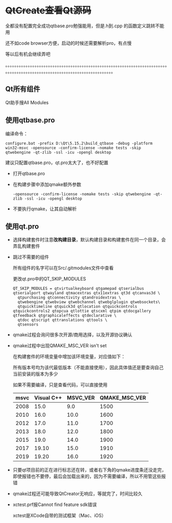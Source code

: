 # ~~QtCreate查看Qt源码~~

全都没有配置完全成功qtbase.pro勉强能用，但是.h到.cpp 的函数定义跳转不能用

还不如code browser方便，启动的时候还需要解析pro，有点慢

等以后有机会继续弄吧

。。。。。。。。。。。。。。。。。。。。。。。。。。。。。。。。。。。。。。。。。。。。。。。。。。。。。。。。。。。。。。。。。。。。。。。。。。。。。。。。。。。。。。。。。。。。。。。。。。。。。。。。。。。。。。。。。。。。。。。。

## Qt所有组件

Qt助手搜All Modules

## 使用qtbase.pro

编译命令：

```batch
configure.bat -prefix D:\Qt\5.15.2\build_qtbase -debug -platform win32-msvc -opensource -confirm-license -nomake tests -skip qtwebengine -qt-zlib -ssl -icu -opengl desktop
```

建议只配置qtbase.pro，qt.pro太大了，也不好配置

* 打开qtbase.pro

* 在构建步骤中添加qmake额外参数
  
  ```qmake
  -opensource -confirm-license -nomake tests -skip qtwebengine -qt-zlib -ssl -icu -opengl desktop
  ```

* 不要执行qmake，让其自动解析

## 使用qt.pro

* 选择构建套件时注意**改构建目录**，默认构建目录和构建套件在同一个目录，会弄乱构建套件

* 跳过不需要的组件
  
  所有组件的名字可以在Src/.gitmodules文件中查看
  
  更改qt.pro中的QT_SKIP_MODULES
  
  ```qmake
  QT_SKIP_MODULES = qtvirtualkeyboard qtgamepad qtserialbus qtserialport qtwayland qtmacextras qtx11extras qt3d qtcanvas3d \
    qtpurchasing qtconnectivity qtandroidextras \
    qtwebengine qtwebview qtwebchannel qtwebglplugin qtwebsockets\
    qtquicktimeline qtquick3d qtlocation qtquickcontrols qtquickcontrols2 qtopcua qtlottie qtscxml qtpim qtdocgallery qtfeedback qtgraphicaleffects qtdeclarative \
    qtdoc qtscript qttranslations qttools \
    qtsensors
  ```

* qmake过程会询问很多次开源/商用选择，以及开源协议确认

* qmake过程中出现QMAKE_MSC_VER isn't set
  
  在构建套件的环境变量中增加该环境变量，对应值如下：
  
  所有版本号均为该代最低版本（不能直接使用），因此具体值还是要查询自己当前安装的版本为多少
  
  如果不需要编译，只是查看代码，可以直接使用
  
  | msvc | Visual C++ | MSVC_VER | QMAKE_MSC_VER |
  | ---- | ---------- | -------- | ------------- |
  | 2008 | 15.0       | 9.0      | 1500          |
  | 2010 | 16.0       | 10.0     | 1600          |
  | 2012 | 17.0       | 11.0     | 1700          |
  | 2013 | 18.0       | 12.0     | 1800          |
  | 2015 | 19.0       | 14.0     | 1900          |
  | 2017 | 19.10      | 15.0     | 1910          |
  | 2019 | 19.20      | 16.0     | 1920          |

* 只要qt项目前的正在进行标志还在转，或者右下角的qmake进度条还没走完，即使报错也不要停，最后会加载出来的，因为不需要编译，所以不用管这些报错

* qmake过程还可能导致QtCreator无响应，等就完了，时间比较久

* xctest.prf报Cannot find feature sdk错误
  
  xctest是XCode自带的测试框架（Mac、iOS）
